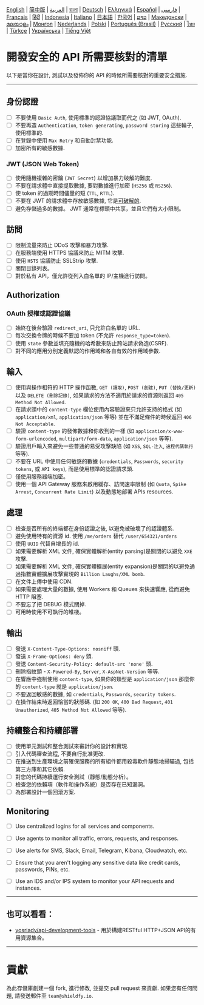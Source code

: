 [English](./README.md) | [简中版](./README-zh.md) | [العربية](./README-ar.md) | [বাংলা](./README-bn.md) | [Deutsch](./README-de.md) | [Ελληνικά](./README-el.md) | [Español](./README-es.md) | [فارسی](./README-fa.md) | [Français](./README-fr.md) | [हिंदी](./README-hi.md) | [Indonesia](./README-id.md) | [Italiano](./README-it.md) | [日本語](./README-ja.md) | [한국어](./README-ko.md) | [ລາວ](./README-lo.md) | [Македонски](./README-mk.md) | [മലയാളം](./README-ml.md) | [Монгол](./README-mn.md) | [Nederlands](./README-nl.md) | [Polski](./README-pl.md) | [Português (Brasil)](./README-pt_BR.md) | [Русский](./README-ru.md) | [ไทย](./README-th.md) | [Türkçe](./README-tr.md) | [Українська](./README-uk.md) | [Tiếng Việt](./README-vi.md)

# 開發安全的 API 所需要核對的清單
以下是當你在設計, 測試以及發佈你的 API 的時候所需要核對的重要安全措施.


---

## 身份認證
- [ ] 不要使用 `Basic Auth`, 使用標準的認證協議取而代之 (如 JWT, OAuth).
- [ ] 不要再造 `Authentication`, `token generating`, `password storing` 這些輪子, 使用標準的.
- [ ] 在登錄中使用 `Max Retry` 和自動封禁功能.
- [ ] 加密所有的敏感數據.

### JWT (JSON Web Token)
- [ ] 使用隨機複雜的密鑰 (`JWT Secret`) 以增加暴力破解的難度.
- [ ] 不要在請求體中直接提取數據, 要對數據進行加密 (`HS256` 或 `RS256`).
- [ ] 使 token 的過期時間儘量的短 (`TTL`, `RTTL`).
- [ ] 不要在 JWT 的請求體中存放敏感數據, 它是[可破解的](https://jwt.io/#debugger-io).
- [ ] 避免存儲過多的數據。 JWT 通常在標頭中共享，並且它們有大小限制。

## 訪問
- [ ] 限制流量來防止 DDoS 攻擊和暴力攻擊.
- [ ] 在服務端使用 HTTPS 協議來防止 MITM 攻擊.
- [ ] 使用 `HSTS` 協議防止 SSLStrip 攻擊.
- [ ] 關閉目錄列表。
- [ ] 對於私有 API，僅允許從列入白名單的 IP/主機進行訪問。

## Authorization

### OAuth 授權或認證協議
- [ ] 始終在後台驗證 `redirect_uri`, 只允許白名單的 URL.
- [ ] 每次交換令牌的時候不要加 token (不允許 `response_type=token`).
- [ ] 使用 `state` 參數並填充隨機的哈希數來防止跨站請求偽造(CSRF).
- [ ] 對不同的應用分別定義默認的作用域和各自有效的作用域參數.

## 輸入
- [ ] 使用與操作相符的 HTTP 操作函數, `GET (讀取)`, `POST (創建)`, `PUT (替換/更新)` 以及 `DELETE (刪除記錄)`, 如果請求的方法不適用於請求的資源則返回 `405 Method Not Allowed`.
- [ ] 在請求頭中的 `content-type` 欄位使用內容驗證來只允許支持的格式 (如 `application/xml`, `application/json` 等等) 並在不滿足條件的時候返回 `406 Not Acceptable`.
- [ ] 驗證 `content-type` 的發佈數據和你收到的一樣 (如 `application/x-www-form-urlencoded`, `multipart/form-data`, `application/json` 等等).
- [ ] 驗證用戶輸入來避免一些普通的易受攻擊缺陷 (如 `XSS`, `SQL-注入`, `遠程代碼執行` 等等).
- [ ] 不要在 URL 中使用任何敏感的數據 (`credentials`, `Passwords`, `security tokens`, 或 `API keys`), 而是使用標準的認證請求頭.
- [ ] 僅使用服務器端加密。
- [ ] 使用一個 API Gateway 服務來啟用緩存、訪問速率限制 (如 `Quota`, `Spike Arrest`, `Concurrent Rate Limit`) 以及動態地部署 APIs resources.

## 處理
- [ ] 檢查是否所有的終端都在身份認證之後, 以避免被破壞了的認證體系.
- [ ] 避免使用特有的資源 id. 使用 `/me/orders` 替代 `/user/654321/orders`
- [ ] 使用 `UUID` 代替自增長的 id.
- [ ] 如果需要解析 XML 文件, 確保實體解析(entity parsing)是關閉的以避免 `XXE` 攻擊.
- [ ] 如果需要解析 XML 文件, 確保實體擴展(entity expansion)是關閉的以避免通過指數實體擴展攻擊實現的 `Billion Laughs/XML bomb`.
- [ ] 在文件上傳中使用 CDN.
- [ ] 如果需要處理大量的數據, 使用 Workers 和 Queues 來快速響應, 從而避免 HTTP 阻塞.
- [ ] 不要忘了把 DEBUG 模式關掉.
- [ ] 可用時使用不可執行的堆棧。

## 輸出
- [ ] 發送 `X-Content-Type-Options: nosniff` 頭.
- [ ] 發送 `X-Frame-Options: deny` 頭.
- [ ] 發送 `Content-Security-Policy: default-src 'none'` 頭.
- [ ] 刪除指紋頭 - `X-Powered-By`, `Server`, `X-AspNet-Version` 等等.
- [ ] 在響應中強制使用 `content-type`, 如果你的類型是 `application/json` 那麼你的 `content-type` 就是 `application/json`.
- [ ] 不要返回敏感的數據, 如 `credentials`, `Passwords`, `security tokens`.
- [ ] 在操作結束時返回恰當的狀態碼. (如 `200 OK`, `400 Bad Request`, `401 Unauthorized`, `405 Method Not Allowed` 等等).

## 持續整合和持續部署
- [ ] 使用單元測試和整合測試來審計你的設計和實現.
- [ ] 引入代碼審查流程, 不要自行批准更改.
- [ ] 在推送到生產環境之前確保服務的所有組件都用殺毒軟件靜態地掃瞄過, 包括第三方庫和其它依賴.
- [ ] 對您的代碼持續運行安全測試（靜態/動態分析）。
- [ ] 檢查您的依賴項（軟件和操作系統）是否存在已知漏洞。
- [ ] 為部署設計一個回滾方案.

## Monitoring
- [ ] Use centralized logins for all services and components.
- [ ] Use agents to monitor all traffic, errors, requests, and responses.
- [ ] Use alerts for SMS, Slack, Email, Telegram, Kibana, Cloudwatch, etc.
- [ ] Ensure that you aren't logging any sensitive data like credit cards, passwords, PINs, etc.
- [ ] Use an IDS and/or IPS system to monitor your API requests and instances.


---

## 也可以看看：
- [yosriady/api-development-tools](https://github.com/yosriady/api-development-tools) - 用於構建RESTful HTTP+JSON API的有用資源集合。


---

# 貢獻
為此存儲庫創建一個 fork, 進行修改, 並提交 pull request 來貢獻. 如果您有任何問題, 請發送郵件至 `team@shieldfy.io`.
